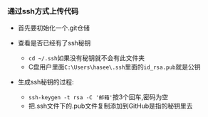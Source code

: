 ### 通过ssh方式上传代码
- 首先要初始化一个.git仓储


- 查看是否已经有了ssh秘钥
	+ `cd ~/.ssh`如果没有秘钥就不会有此文件夹
	+ C盘用户里面`C:\Users\hasee\.ssh`里面的`id_rsa.pub`就是公钥
- 生成ssh秘钥的过程:
	+ `ssh-keygen -t rsa -C '邮箱'`按3个回车,密码为空
	+ 把.ssh文件下的.pub文件复制添加到GitHub是指的秘钥里去
